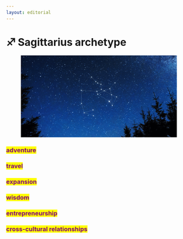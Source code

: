 ```yaml
---
layout: editorial
---
```


# ♐️ Sagittarius archetype

<figure><img src="../../../../../../../.gitbook/assets/Sagittarius-1.png" alt="" width="563"><figcaption></figcaption></figure>

### <mark style="color:purple;">adventure</mark>

### <mark style="color:purple;">travel</mark>

### <mark style="color:purple;">expansion</mark>

### <mark style="color:purple;">wisdom</mark>

### <mark style="color:purple;">entrepreneurship</mark>

### <mark style="color:purple;">cross-cultural relationships</mark>
